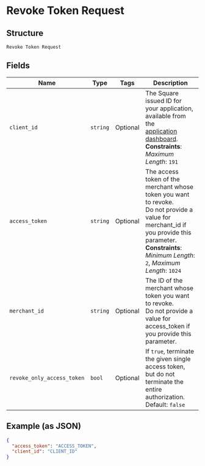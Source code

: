 
# Revoke Token Request

## Structure

`Revoke Token Request`

## Fields

| Name | Type | Tags | Description |
|  --- | --- | --- | --- |
| `client_id` | `string` | Optional | The Square issued ID for your application, available from the<br>[application dashboard](https://connect.squareup.com/apps).<br>**Constraints**: *Maximum Length*: `191` |
| `access_token` | `string` | Optional | The access token of the merchant whose token you want to revoke.<br>Do not provide a value for merchant_id if you provide this parameter.<br>**Constraints**: *Minimum Length*: `2`, *Maximum Length*: `1024` |
| `merchant_id` | `string` | Optional | The ID of the merchant whose token you want to revoke.<br>Do not provide a value for access_token if you provide this parameter. |
| `revoke_only_access_token` | `bool` | Optional | If `true`, terminate the given single access token, but do not<br>terminate the entire authorization.<br>Default: `false` |

## Example (as JSON)

```json
{
  "access_token": "ACCESS_TOKEN",
  "client_id": "CLIENT_ID"
}
```

